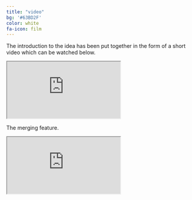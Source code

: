 ```yaml
---
title: "video"
bg: '#63BD2F'
color: white
fa-icon: film
---
```


The introduction to the idea has been put together in the form of a short video which can be watched below.

<div class="icontain">
  <iframe src="https://www.youtube.com/embed/Q3fFajMv2Cw" allowfullscreen></iframe>
</div>


The merging feature.

<div class="icontain">
  <iframe src="https://youtu.be/embed/jtQtWMES-cs" allowfullscreen></iframe>
</div>
